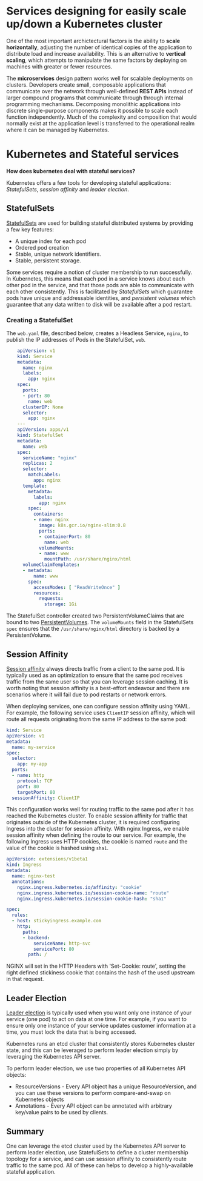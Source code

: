# Services designing for easily scale up/down a Kubernetes cluster

One of the most important archictectural factors is the ability to **scale horizontally**, adjusting the number of identical copies of the application to distribute load and increase availability. This is an alternative to **vertical scaling**, which attempts to manipulate the same factors by deploying on machines with greater or fewer resources.

The **microservices** design pattern works well for scalable deployments on clusters. Developers create small, composable applications that communicate over the network through well-defined **REST APIs** instead of larger compound programs that communicate through through internal programming mechanisms. Decomposing monolithic applications into discrete single-purpose components makes it possible to scale each function independently. Much of the complexity and composition that would normally exist at the application level is transferred to the operational realm where it can be managed by Kubernetes.

# Kubernetes and Stateful services

**How does kubernetes deal with stateful services?**

Kubernetes offers a few tools for developing stateful applications: *StatefulSets*, *session affinity* and *leader election*.

## StatefulSets
[StatefulSets](https://kubernetes.io/docs/concepts/workloads/controllers/statefulset/) are used for building stateful distributed systems by providing a few key features:

 - A unique index for each pod
 - Ordered pod creation
 - Stable, unique network identifiers.
 - Stable, persistent storage.

Some services require a notion of cluster membership to run successfully. In Kubernetes, this means that each pod in a service knows about each other pod in the service, and that those pods are able to communicate with each other consistently. This is facilitated by *StatefulSets* which guarantee pods have unique and addressable identities, and _persistent volumes_ which guarantee that any data written to disk will be available after a pod restart.

### Creating a StatefulSet
The `web.yaml` file, described below, creates a Headless Service, `nginx`, to publish the IP addresses of Pods in the StatefulSet, `web`.

```yaml
    apiVersion: v1
    kind: Service
    metadata:
      name: nginx
      labels:
        app: nginx
    spec:
      ports:
      - port: 80
        name: web
      clusterIP: None
      selector:
        app: nginx
    ---
    apiVersion: apps/v1
    kind: StatefulSet
    metadata:
      name: web
    spec:
      serviceName: "nginx"
      replicas: 2
      selector:
        matchLabels:
          app: nginx
      template:
        metadata:
          labels:
            app: nginx
        spec:
          containers:
          - name: nginx
            image: k8s.gcr.io/nginx-slim:0.8
            ports:
            - containerPort: 80
              name: web
            volumeMounts:
            - name: www
              mountPath: /usr/share/nginx/html
      volumeClaimTemplates:
      - metadata:
          name: www
        spec:
          accessModes: [ "ReadWriteOnce" ]
          resources:
            requests:
              storage: 1Gi
```

The StatefulSet controller created two PersistentVolumeClaims that are bound to two [PersistentVolumes](https://kubernetes.io/docs/concepts/storage/persistent-volumes/). The `volumeMounts` field in the StatefulSets `spec` ensures that the `/usr/share/nginx/html` directory is backed by a PersistentVolume.

## Session Affinity
[Session affinity](https://github.com/kubernetes/ingress-nginx/tree/master/docs/examples/affinity/cookie) always directs traffic from a client to the same pod. It is typically used as an optimization to ensure that the same pod receives traffic from the same user so that you can leverage session caching. It is worth noting that session affinity is a best-effort endeavour and there are scenarios where it will fail due to pod restarts or network errors.

When deploying services, one can configure session affinity using YAML. For example, the following service uses `ClientIP` session affinity, which will route all requests originating from the same IP address to the same pod:

```yaml
kind: Service
apiVersion: v1
metadata:
  name: my-service
spec:
  selector:
    app: my-app
  ports:
  - name: http
    protocol: TCP
    port: 80
    targetPort: 80
  sessionAffinity: ClientIP
```

This configuration works well for routing traffic to the same pod after it has reached the Kubernetes cluster. To enable session affinity for traffic that originates outside of the Kubernetes cluster, it is required configuring Ingress into the cluster for session affinity.
With nginx Ingress, we enable session affinity when defining the route to our service. For example, the following Ingress uses HTTP cookies, the cookie is named `route` and the value of the cookie is hashed using `sha1`.
```yaml
apiVersion: extensions/v1beta1
kind: Ingress
metadata:
  name: nginx-test
  annotations:
    nginx.ingress.kubernetes.io/affinity: "cookie"
    nginx.ingress.kubernetes.io/session-cookie-name: "route"
    nginx.ingress.kubernetes.io/session-cookie-hash: "sha1"

spec:
  rules:
  - host: stickyingress.example.com
    http:
      paths:
      - backend:
          serviceName: http-svc
          servicePort: 80
        path: /
```

NGINX will set in the HTTP Headers with 'Set-Cookie: route', setting the right defined stickiness cookie that contains the hash of the used upstream in that request.


## Leader Election
[Leader election](https://kubernetes.io/blog/2016/01/simple-leader-election-with-kubernetes/) is typically used when you want only one instance of your service (one pod) to act on data at one time.
For example, if you want to ensure only one instance of your service updates customer information at a time, you must lock the data that is being accessed.

Kubernetes runs an etcd cluster that consistently stores Kubernetes cluster state, and this can be leveraged to perform leader election simply by leveraging the Kubernetes API server.

To perform leader election, we use two properties of all Kubernetes API objects:

-   ResourceVersions - Every API object has a unique ResourceVersion, and you can use these versions to perform compare-and-swap on Kubernetes objects
-   Annotations - Every API object can be annotated with arbitrary key/value pairs to be used by clients.

## Summary
One can leverage the etcd cluster used by the Kubernetes API server to perform leader election, use StatefulSets to define a cluster membership topology for a service, and can use session affinity to consistently route traffic to the same pod. All of these can helps to develop a highly-available stateful application.
